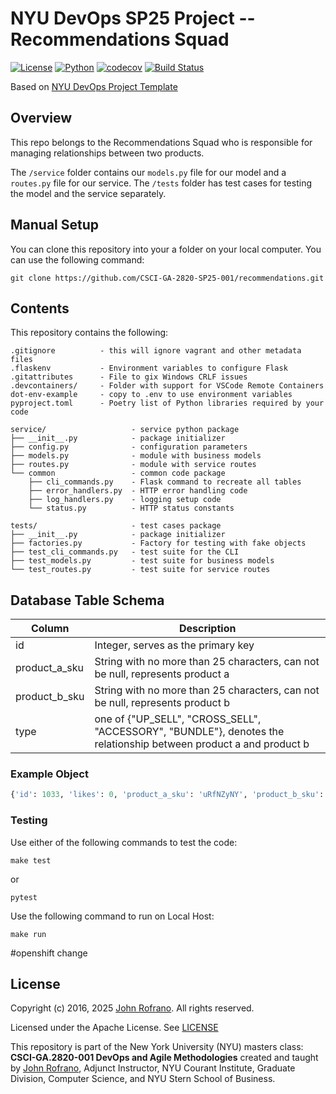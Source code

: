 # NYU DevOps SP25 Project -- Recommendations Squad
[![License](https://img.shields.io/badge/License-Apache_2.0-blue.svg)](https://opensource.org/licenses/Apache-2.0)
[![Python](https://img.shields.io/badge/Language-Python-blue.svg)](https://python.org/)
[![codecov](https://codecov.io/gh/CSCI-GA-2820-SP25-001/recommendations/graph/badge.svg?token=y6OUlCB4bC)](https://codecov.io/gh/CSCI-GA-2820-SP25-001/recommendations)
[![Build Status](https://github.com/CSCI-GA-2820-SP25-001/recommendations/actions/workflows/ci.yml/badge.svg)](https://github.com/CSCI-GA-2820-SP25-001/recommendations/actions)

Based on [NYU DevOps Project Template](github.com/nyu-devops/project-template)


## Overview

 This repo belongs to the Recommendations Squad who is responsible for managing relationships between two products.

 The `/service` folder contains our `models.py` file for our model and a `routes.py` file for our service. The `/tests` folder has test cases for testing the model and the service separately.

## Manual Setup

You can clone this repository into your a folder on your local computer.
You can use the following command:

```
git clone https://github.com/CSCI-GA-2820-SP25-001/recommendations.git
```


## Contents

This repository contains the following:

```text
.gitignore          - this will ignore vagrant and other metadata files
.flaskenv           - Environment variables to configure Flask
.gitattributes      - File to gix Windows CRLF issues
.devcontainers/     - Folder with support for VSCode Remote Containers
dot-env-example     - copy to .env to use environment variables
pyproject.toml      - Poetry list of Python libraries required by your code

service/                   - service python package
├── __init__.py            - package initializer
├── config.py              - configuration parameters
├── models.py              - module with business models
├── routes.py              - module with service routes
└── common                 - common code package
    ├── cli_commands.py    - Flask command to recreate all tables
    ├── error_handlers.py  - HTTP error handling code
    ├── log_handlers.py    - logging setup code
    └── status.py          - HTTP status constants

tests/                     - test cases package
├── __init__.py            - package initializer
├── factories.py           - Factory for testing with fake objects
├── test_cli_commands.py   - test suite for the CLI
├── test_models.py         - test suite for business models
└── test_routes.py         - test suite for service routes
```

## Database Table Schema

| Column | Description |
| ------ | ----------- |
| id | Integer, serves as the primary key |
| product_a_sku |  String with no more than 25 characters, can not be null, represents product a |
| product_b_sku |  String with no more than 25 characters, can not be null, represents product b |
| type | one of {"UP_SELL", "CROSS_SELL", "ACCESSORY", "BUNDLE"}, denotes the relationship between product a and product b |

### Example Object

```Python
{'id': 1033, 'likes': 0, 'product_a_sku': 'uRfNZyNY', 'product_b_sku': 'svLLqnLF', 'type': 'ACCESSORY'}
```

### Testing
Use either of the following commands to test the code:

```
make test
```
or 
```
pytest
```

Use the following command to run on Local Host: 

```
make run
```

#openshift
change

## License

Copyright (c) 2016, 2025 [John Rofrano](https://www.linkedin.com/in/JohnRofrano/). All rights reserved.

Licensed under the Apache License. See [LICENSE](LICENSE)

This repository is part of the New York University (NYU) masters class: **CSCI-GA.2820-001 DevOps and Agile Methodologies** created and taught by [John Rofrano](https://cs.nyu.edu/~rofrano/), Adjunct Instructor, NYU Courant Institute, Graduate Division, Computer Science, and NYU Stern School of Business.
